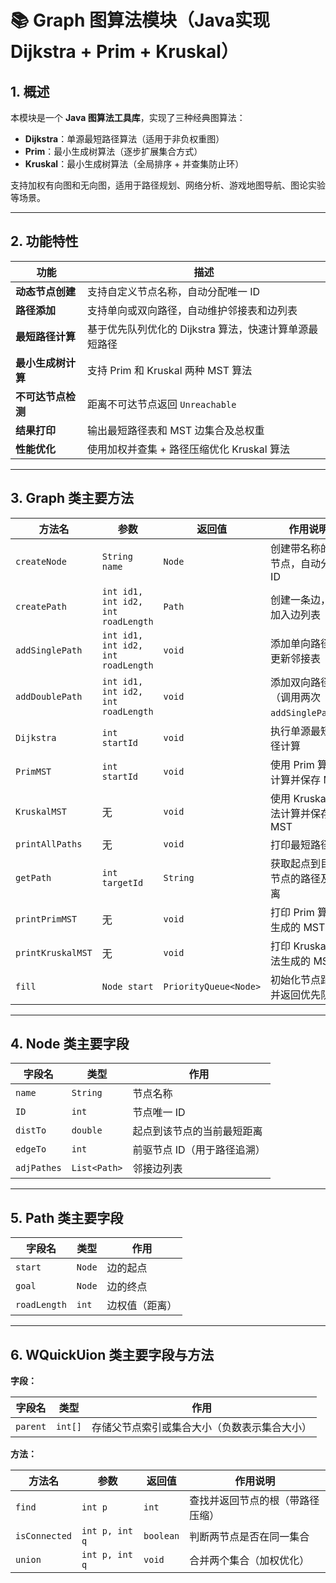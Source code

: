 # 📚 Graph 图算法模块（Java实现 Dijkstra + Prim + Kruskal）

## **1. 概述**
本模块是一个 **Java 图算法工具库**，实现了三种经典图算法：

- **Dijkstra**：单源最短路径算法（适用于非负权重图）
- **Prim**：最小生成树算法（逐步扩展集合方式）
- **Kruskal**：最小生成树算法（全局排序 + 并查集防止环）

支持加权有向图和无向图，适用于路径规划、网络分析、游戏地图导航、图论实验等场景。

---

## **2. 功能特性**

| 功能 | 描述 |
|------|------|
| **动态节点创建** | 支持自定义节点名称，自动分配唯一 ID |
| **路径添加** | 支持单向或双向路径，自动维护邻接表和边列表 |
| **最短路径计算** | 基于优先队列优化的 Dijkstra 算法，快速计算单源最短路径 |
| **最小生成树计算** | 支持 Prim 和 Kruskal 两种 MST 算法 |
| **不可达节点检测** | 距离不可达节点返回 `Unreachable` |
| **结果打印** | 输出最短路径表和 MST 边集合及总权重 |
| **性能优化** | 使用加权并查集 + 路径压缩优化 Kruskal 算法 |

---

## **3. Graph 类主要方法**

| 方法名 | 参数 | 返回值 | 作用说明 |
|--------|------|--------|----------|
| `createNode` | `String name` | `Node` | 创建带名称的新节点，自动分配 ID |
| `createPath` | `int id1, int id2, int roadLength` | `Path` | 创建一条边，并加入边列表 |
| `addSinglePath` | `int id1, int id2, int roadLength` | `void` | 添加单向路径，更新邻接表 |
| `addDoublePath` | `int id1, int id2, int roadLength` | `void` | 添加双向路径（调用两次 `addSinglePath`） |
| `Dijkstra` | `int startId` | `void` | 执行单源最短路径计算 |
| `PrimMST` | `int startId` | `void` | 使用 Prim 算法计算并保存 MST |
| `KruskalMST` | 无 | `void` | 使用 Kruskal 算法计算并保存 MST |
| `printAllPaths` | 无 | `void` | 打印最短路径表 |
| `getPath` | `int targetId` | `String` | 获取起点到目标节点的路径及距离 |
| `printPrimMST` | 无 | `void` | 打印 Prim 算法生成的 MST |
| `printKruskalMST` | 无 | `void` | 打印 Kruskal 算法生成的 MST |
| `fill` | `Node start` | `PriorityQueue<Node>` | 初始化节点距离并返回优先队列 |

---

## **4. Node 类主要字段**

| 字段名 | 类型 | 作用 |
|--------|------|------|
| `name` | `String` | 节点名称 |
| `ID` | `int` | 节点唯一 ID |
| `distTo` | `double` | 起点到该节点的当前最短距离 |
| `edgeTo` | `int` | 前驱节点 ID（用于路径追溯） |
| `adjPathes` | `List<Path>` | 邻接边列表 |

---

## **5. Path 类主要字段**

| 字段名 | 类型 | 作用 |
|--------|------|------|
| `start` | `Node` | 边的起点 |
| `goal` | `Node` | 边的终点 |
| `roadLength` | `int` | 边权值（距离） |

---

## **6. WQuickUion 类主要字段与方法**

**字段：**

| 字段名 | 类型 | 作用 |
|--------|------|------|
| `parent` | `int[]` | 存储父节点索引或集合大小（负数表示集合大小） |

**方法：**

| 方法名 | 参数 | 返回值 | 作用说明 |
|--------|------|--------|----------|
| `find` | `int p` | `int` | 查找并返回节点的根（带路径压缩） |
| `isConnected` | `int p, int q` | `boolean` | 判断两节点是否在同一集合 |
| `union` | `int p, int q` | `void` | 合并两个集合（加权优化） |


